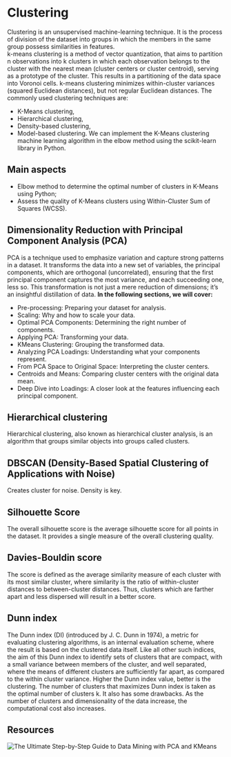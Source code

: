 # Clustering
Clustering is an unsupervised machine-learning technique. It is the process of division of the 
dataset into groups in which the members in the same group possess similarities in features. \
k-means clustering is a method of vector quantization, that aims to partition n observations into 
k clusters in which each observation belongs to the cluster with the nearest mean (cluster centers 
or cluster centroid), serving as a prototype of the cluster. This results in a partitioning 
of the data space into Voronoi cells. k-means clustering minimizes within-cluster variances 
(squared Euclidean distances), but not regular Euclidean distances.
The commonly used clustering techniques are:
- K-Means clustering, 
- Hierarchical clustering, 
- Density-based clustering, 
- Model-based clustering. 
We can implement the K-Means clustering machine learning algorithm in the elbow method using 
the scikit-learn library in Python.
## Main aspects
- Elbow method to determine the optimal number of clusters in K-Means using Python;
- Assess the quality of K-Means clusters using Within-Cluster Sum of Squares (WCSS).
## Dimensionality Reduction with Principal Component Analysis (PCA)
PCA is a technique used to emphasize variation and capture strong patterns in a dataset. It transforms the data 
into a new set of variables, the principal components, which are orthogonal (uncorrelated), ensuring that 
the first principal component captures the most variance, and each succeeding one, less so. This transformation 
is not just a mere reduction of dimensions; it’s an insightful distillation of data.
**In the following sections, we will cover:**
- Pre-processing: Preparing your dataset for analysis.
- Scaling: Why and how to scale your data.
- Optimal PCA Components: Determining the right number of components.
- Applying PCA: Transforming your data.
- KMeans Clustering: Grouping the transformed data.
- Analyzing PCA Loadings: Understanding what your components represent.
- From PCA Space to Original Space: Interpreting the cluster centers.
- Centroids and Means: Comparing cluster centers with the original data mean.
- Deep Dive into Loadings: A closer look at the features influencing each principal component.
## Hierarchical clustering
Hierarchical clustering, also known as hierarchical cluster analysis, is an algorithm that groups similar objects into 
groups called clusters.
## DBSCAN (Density-Based Spatial Clustering of Applications with Noise)
Creates cluster for noise. Density is key.
## Silhouette Score
The overall silhouette score is the average silhouette score for all points in the dataset. It provides a single 
measure of the overall clustering quality.
## Davies-Bouldin score
The score is defined as the average similarity measure of each cluster with its most similar cluster, where similarity 
is the ratio of within-cluster distances to between-cluster distances. Thus, clusters which are farther apart and less 
dispersed will result in a better score.
## Dunn index
The Dunn index (DI) (introduced by J. C. Dunn in 1974), a metric for evaluating clustering algorithms, is an internal 
evaluation scheme, where the result is based on the clustered data itself. Like all other such indices, the aim of this 
Dunn index to identify sets of clusters that are compact, with a small variance between members of the cluster, and 
well separated, where the means of different clusters are sufficiently far apart, as compared to the within cluster 
variance. 
Higher the Dunn index value, better is the clustering. The number of clusters that maximizes Dunn index is taken as the 
optimal number of clusters k. It also has some drawbacks. As the number of clusters and dimensionality of the data 
increase, the computational cost also increases. 
## Resources
![The Ultimate Step-by-Step Guide to Data Mining with PCA and KMeans](https://drlee.io/the-ultimate-step-by-step-guide-to-data-mining-with-pca-and-kmeans-83a2bcfdba7d)
